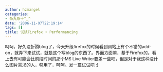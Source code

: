 ```yaml
---
author: hzmangel
categories:
- 杂九杂十^_^
date: '2006-11-07T22:19:14'
tags: []
title: 试试Firefox + Performancing
---
```

呵呵，好久没折腾blog了，今天升级firefox的时候看到网站上有个不错的add-
on，就弄下来试试，就是这个写blog的东西了。界面方面嘛，基于Firefox的，看上去有可能会比前段时间的那个MS Live
Writer要差一些吧，但是对于我这种没什么图片需求的人，够用了，呵呵。发一篇试试吧 :)